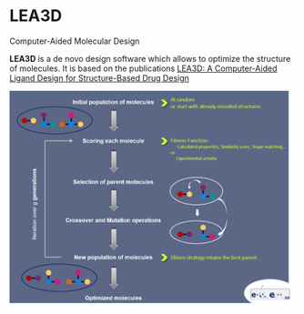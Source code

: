 # LEA3D
Computer-Aided Molecular Design

**LEA3D** is a de novo design software which allows to optimize the structure of molecules. It is based on the publications [LEA3D: A Computer-Aided Ligand Design for Structure-Based Drug Design](https://pubs.acs.org/doi/10.1021/jm0492296)

![example](/images/LEA3D.png)


